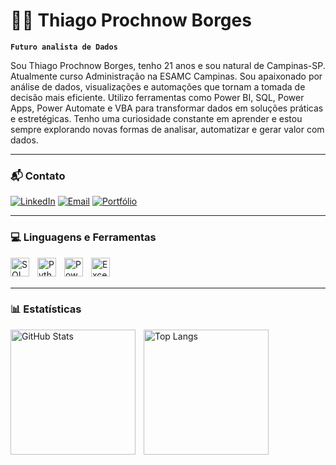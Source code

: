 # 🙋‍♂️ Thiago Prochnow Borges

**`Futuro analista de Dados`**

Sou Thiago Prochnow Borges, tenho 21 anos e sou natural de Campinas-SP. Atualmente curso Administração na ESAMC Campinas.
Sou apaixonado por análise de dados, visualizações e automações que tornam a tomada de decisão mais eficiente.
Utilizo ferramentas como Power BI, SQL, Power Apps, Power Automate e VBA para transformar dados em soluções práticas e estretégicas.
Tenho uma curiosidade constante em aprender e estou sempre explorando novas formas de analisar, automatizar e gerar valor com dados.

---

### 📬 Contato

[![LinkedIn](https://img.shields.io/badge/-LinkedIn-0A66C2?style=for-the-badge&logo=linkedin&logoColor=white)](https://www.linkedin.com/in/thiagopborges/)
[![Email](https://img.shields.io/badge/-Email-EA4335?style=for-the-badge&logo=gmail&logoColor=white)](mailto:thiagoprochnow1@gmail.com)
[![Portfólio](https://img.shields.io/badge/-Portfólio-121011?style=for-the-badge&logo=github&logoColor=white)](https://github.com/ThiagoPBorges)

---

### 💻 Linguagens e Ferramentas

<img align="left" alt="SQL" title="SQL" width="30px" style="padding-right:10px;" src="https://img.icons8.com/ios-filled/50/4479A1/sql.png" />
<img
<img align="left" alt="Python" title="Python" width="30px" style="padding-right:10px;" src="https://cdn.jsdelivr.net/gh/devicons/devicon/icons/python/python-original.svg" />
<img align="left" alt="Power BI" title="Power BI" width="30px" style="padding-right:10px;" src="https://img.icons8.com/color/48/power-bi.png" />
<img align="left" alt="Excel" title="Excel" width="30px" style="padding-right:10px;" src="https://img.icons8.com/color/48/microsoft-excel-2019--v1.png" />
<br/>
<br/>

---

### 📊 Estatísticas

<p>
  <img 
    align="left" 
    alt="GitHub Stats" 
    height="200" 
    style="padding-right: 10px;" 
    src="https://github-readme-stats.vercel.app/api?username=ThiagoPBorges&show_icons=true&theme=tokyonight&locale=pt-br" 
  />

  <img 
    align="left" 
    alt="Top Langs" 
    height="200" 
    src="https://github-readme-stats.vercel.app/api/top-langs/?username=ThiagoPBorges&layout=compact&theme=tokyonight" 
  />
</p>
